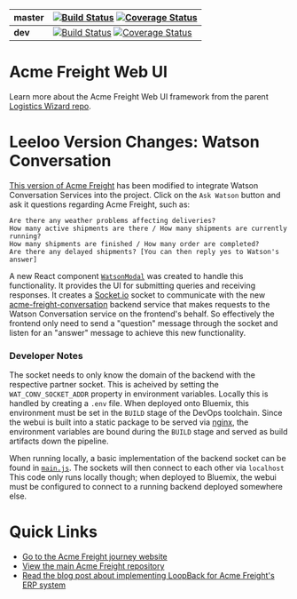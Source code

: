 | **master** | [![Build Status](https://travis-ci.org/IBM/acme-freight-webui.svg?branch=master)](https://travis-ci.org/IBM/acme-freight-webui) [![Coverage Status](https://coveralls.io/repos/github/IBM/acme-freight-webui/badge.svg?branch=master)](https://coveralls.io/github/IBM/acme-freight-webui?branch=master) |
| ----- | ----- |
| **dev** | [![Build Status](https://travis-ci.org/IBM/acme-freight-webui.svg?branch=dev)](https://travis-ci.org/IBM/acme-freight-webui) [![Coverage Status](https://coveralls.io/repos/github/IBM/acme-freight-webui/badge.svg?branch=dev)](https://coveralls.io/github/IBM/acme-freight-webui?branch=dev)|

# Acme Freight Web UI

Learn more about the Acme Freight Web UI framework from the parent [Logistics Wizard repo](https://github.com/IBM-Bluemix/logistics-wizard-webui).

# Leeloo Version Changes: Watson Conversation

[This version of Acme Freight](http://leeloo-acme-freight-webui.mybluemix.net/) has been modified to integrate Watson Conversation Services into the project. Click on the `Ask Watson` button and ask it questions regarding Acme Freight, such as:

```
Are there any weather problems affecting deliveries?
How many active shipments are there / How many shipments are currently running?
How many shipments are finished / How many order are completed?
Are there any delayed shipments? [You can then reply yes to Watson's answer]
```

A new React component [`WatsonModal`](https://github.com/leeloo-acme-freight/acme-freight-webui/blob/master/src/components/WatsonModal/WatsonModal.jsx) was created to handle this functionality. It provides the UI for submitting queries and receiving responses. It creates a [Socket.io](https://socket.io/) socket to communicate with the new [acme-freight-conversation](https://github.com/leeloo-acme-freight/acme-freight-conversation) backend service that makes requests to the Watson Conversation service on the frontend's behalf. So effectively the frontend only need to send a "question" message through the socket and listen for an "answer" message to achieve this new functionality.

### Developer Notes

The socket needs to only know the domain of the backend with the respective partner socket. This is acheived by setting the `WAT_CONV_SOCKET_ADDR` property in environment variables. Locally this is handled by creating a `.env` file. When deployed onto Bluemix, this environment must be set in the `BUILD` stage of the DevOps toolchain. Since the webui is built into a static package to be served via [nginx](https://www.nginx.com/resources/wiki/), the environment variables are bound during the `BUILD` stage and served as build artifacts down the pipeline.

When running locally, a basic implementation of the backend socket can be found in [`main.js`](https://github.com/leeloo-acme-freight/acme-freight-webui/blob/master/server/main.js#L113). The sockets will then connect to each other via `localhost` This code only runs locally though; when deployed to Bluemix, the webui must be configured to connect to a running backend deployed somewhere else.

# Quick Links
- [Go to the Acme Freight journey website](http://developer.ibm.com/code/journey/unlock-enterprise-data-using-apis?cm_mmc=github-code-_-native-_-acme-_-journey&cm_mmca1=000019RT&cm_mmca2=10004796)
- [View the main Acme Freight repository](https://github.com/ibm/acme-freight)
- [Read the blog post about implementing LoopBack for Acme Freight's ERP system](https://developer.ibm.com/code/2017/05/04/unlock-enterprise-data-with-loopback?cm_mmc=github-code-_-native-_-acme-_-related-content&cm_mmca1=000019RT&cm_mmca2=10004796)
